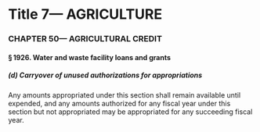 
# Title 7— AGRICULTURE
### CHAPTER 50— AGRICULTURAL CREDIT
#### § 1926. Water and waste facility loans and grants
##### (d) Carryover of unused authorizations for appropriations

Any amounts appropriated under this section shall remain available until expended, and any amounts authorized for any fiscal year under this section but not appropriated may be appropriated for any succeeding fiscal year.
